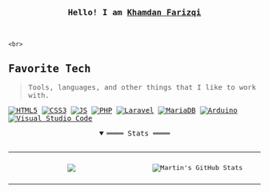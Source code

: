 <h3 align="center"><samp>Hello! I am <b><a rel="nofollow noopener noreferrer" target="_blank" href="">Khamdan Farizqi</a></b></samp></h3>
<p align="center"><br>
  <samp>
    
    <br>
  </samp>
</p>
  <samp>
<h2 align="left" id="macropower-tech">Favorite Tech</h2>

> Tools, languages, and other things that I like to work with.

[![HTML5](https://img.shields.io/badge/HTML5-E34F26?style=flat&logo=html5&logoColor=white)](https://html.spec.whatwg.org/multipage/)
[![CSS3](https://img.shields.io/badge/CSS3-1572B6?style=flat&logo=css3&logoColor=white)](https://www.w3.org/Style/CSS/specs.en.html)
[![JS](https://img.shields.io/badge/JavaScript-f7df1e?style=flat&logo=javascript&logoColor=white)](https://standardjs.com/)
[![PHP](https://img.shields.io/badge/PHP-777BB4?style=flat&logo=php&logoColor=white)](https://www.php.net/)
[![Laravel](https://img.shields.io/badge/Laravel-FF2D20?style=flat&logo=laravel&logoColor=white)](https://laravel.com/)
[![MariaDB](https://img.shields.io/badge/MariaDB-003545?style=flat&logo=mariadb&logoColor=white)](https://mariadb.org/)
[![Arduino](https://img.shields.io/badge/Arduino-005c5f?style=flat&logo=arduino&logoColor=white)](https://arduino.cc/)
[![Visual Studio Code](https://img.shields.io/badge/Visual_Studio_Code-0078D4?style=flat&logo=visual%20studio%20code&logoColor=white)](https://code.visualstudio.com/)
  
<details open align="center">
   <summary>════ Stats ════</summary>
     <br>
     <table>
   <td width="40%" valign="top">
    <p align="center">
       <img align="center" style="margin:0.5rem" src="https://github-readme-stats.vercel.app/api/top-langs/?username=khamdan-lab&hide=html,css&title_color=ffffff&text_color=c9cacc&icon_color=4AB197&bg_color=1A2B34" />
    </p>
   </td>
   <td width="40%" valign="top">
     <p align="center">
        <img align="center" style="margin:0.5rem" src="https://github-readme-stats.vercel.app/api?username=khamdan-lab&show_icons=true&line_height=27&count_private=true&title_color=ffffff&text_color=c9cacc&icon_color=4AB097&bg_color=1A2B34" alt="Martin's GitHub Stats" />
     </p>
  </td>
</table>

  </samp>
  </p>
</details>
<br>
